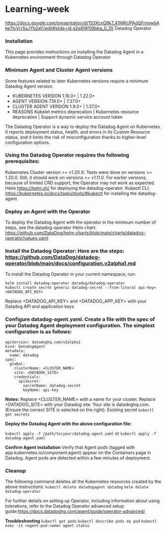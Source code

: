 # Learning-week
https://docs.google.com/presentation/d/153XcxQ9k7_41NRiUPAdQFrnnwbAke7tcVrrSsJYb2aY/edit#slide=id.g2e6f4f09bba_0_35
Datadog Operator 

### Installation
This page provides instructions on installing the Datadog Agent in a Kubernetes environment through Datadog Operator

### Minimum Agent and Cluster Agent versions
Some features related to later Kubernetes versions require a minimum Datadog Agent version.

- KUBERNETES VERSION 1.16.0+ | 1.22.0+	
- AGENT VERSION	7.19.0+ | 7.37.0+	
- CLUSTER AGENT VERSION	1.9.0+ | 1.37.0+
- REASONS Kubelet metrics deprecation | Kubernetes resource deprecation | Support dynamic service account token

The Datadog Operator is a way to deploy the Datadog Agent on Kubernetes. It reports deployment status, health, and errors in its Custom Resource status, and it limits the risk of misconfiguration thanks to higher-level configuration options.

### Using the Datadog Operator requires the following prerequisites:
Kubernetes Cluster version >= v1.20.X: Tests were done on versions >= 1.20.0. Still, it should work on versions >= v1.11.0. For earlier versions, because of limited CRD support, the Operator may not work as expected.
Helm https://helm.sh/ for deploying the datadog-operator.
Kubectl CLI: https://kubernetes.io/docs/tasks/tools/#kubectl for installing the datadog-agent.

### Deploy an Agent with the Operator
To deploy the Datadog Agent with the operator in the minimum number of steps, see the datadog-operator Helm chart: https://github.com/DataDog/helm-charts/blob/main/charts/datadog-operator/values.yaml

### Install the Datadog Operator: Here are the steps: https://github.com/DataDog/datadog-operator/blob/main/docs/configuration.v2alpha1.md
To install the Datadog Operator in your current namespace, run:

```helm repo add datadog https://helm.datadoghq.com
helm install datadog-operator datadog/datadog-operator
kubectl create secret generic datadog-secret --from-literal api-key=<DATADOG_API_KEY>
```
Replace <DATADOG_API_KEY> and <DATADOG_APP_KEY> with your Datadog API and application keys

### Configure datadog-agent.yaml. Create a file with the spec of your Datadog Agent deployment configuration. The simplest configuration is as follows:

``` 
apiVersion: datadoghq.com/v2alpha1
kind: DatadogAgent
metadata:
  name: datadog
spec:
  global:
    clusterName: <CLUSTER_NAME>
    site: <DATADOG_SITE>
    credentials:
      apiSecret:
        secretName: datadog-secret
        keyName: api-key
```
**Notes:** 
Replace <CLUSTER_NAME> with a name for your cluster.
Replace <DATADOG_SITE> with your Datadog site. Your site is datadoghq.com. (Ensure the correct SITE is selected on the right).
Existing secret `kubectl get secrets`

**Deploy the Datadog Agent with the above configuration file:**

`kubectl apply -f /path/to/your/datadog-agent.yaml` or `kubectl apply -f datadog-agent.yaml`

**Confirm Agent installation**
Verify that Agent pods (tagged with app.kubernetes.io/component:agent) appear on the Containers page in Datadog. Agent pods are detected within a few minutes of deployment.

### Cleanup
The following command deletes all the Kubernetes resources created by the above instructions:
`kubectl delete datadogagent datadog`
`helm delete datadog-operator`

For further details on setting up Operator, including information about using tolerations, refer to the Datadog Operator advanced setup guide:https://docs.datadoghq.com/agent/guide/operator-advanced/

**Troubleshooting**
`kubectl get pods`
`kubectl describe pods my pod`
`kubectl exec -it <agent-pod-name> agent status`
